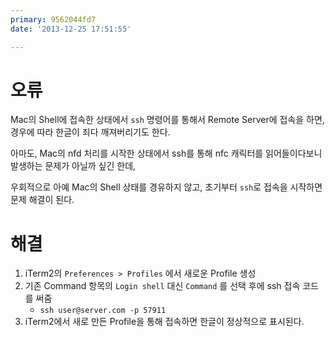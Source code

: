```yaml
---
primary: 9562044fd7
date: '2013-12-25 17:51:55'

---
```


# 오류
Mac의 Shell에 접속한 상태에서 `ssh` 명령어를 통해서 Remote Server에 접속을 하면, 경우에 따라 한글이 죄다 깨져버리기도 한다.

아마도, Mac의 nfd 처리를 시작한 상태에서 ssh를 통해 nfc 캐릭터를 읽어들이다보니 발생하는 문제가 아닐까 싶긴 한데,

우회적으로 아예 Mac의 Shell 상태를 경유하지 않고, 초기부터 `ssh`로 접속을 시작하면 문제 해결이 된다.

# 해결
1. iTerm2의 `Preferences > Profiles` 에서 새로운 Profile 생성
2. 기존 Command 항목의 `Login shell` 대신 `Command` 를 선택 후에 ssh 접속 코드를 써줌
	- `ssh user@server.com -p 57911`
3. iTerm2에서 새로 만든 Profile을 통해 접속하면 한글이 정상적으로 표시된다.